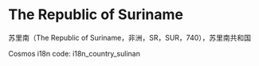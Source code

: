 # The Republic of Suriname

苏里南（The Republic of Suriname，非洲，SR，SUR，740），苏里南共和国

Cosmos i18n code: i18n_country_sulinan